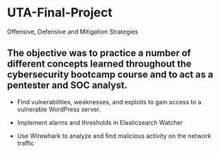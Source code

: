 # UTA-Final-Project

Offensive, Defensive and Mitigation Strategies

## The objective was to practice a number of different concepts learned throughout the cybersecurity bootcamp course and to act as a pentester and SOC analyst. 

- Find vulnerabilities, weaknesses, and exploits to gain access to a vulnerable WordPress server.

- Implement alarms and thresholds in Elasticsearch Watcher

- Use Wirewhark to analyze and find malicious activity on the network traffic
